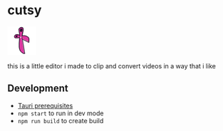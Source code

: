 # cutsy

<img alt="cutsy logo" src="https://raw.githubusercontent.com/seleb/cutsy-editor/main/src/public/app-icon.png" width="64" height="64" />

this is a little editor i made to clip and convert videos in a way that i like

## Development

- [Tauri prerequisites](https://tauri.app/v1/guides/getting-started/prerequisites)
- `npm start` to run in dev mode
- `npm run build` to create build
